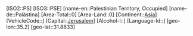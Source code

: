﻿---
location: [31.8833,35.2]
type: Country
tags:
- geo/Country

SpocWebEntityId: 27000
isDeleted: false
confidential: public

---
[ISO2::PS]
[ISO3::PSE]
[name-en::Palestinian Territory, Occupied]
[name-de::Palästina]
[Area-Total::0]
[Area-Land::0]
[Continent::[Asia](geo/Continent/Asia.md)]
[VehicleCode::]
[Capital::[Jerusalem](geo/Continent/Asia/Israel/Jerusalem.md)]
[Alcohol-l::]
[Language-Id::]
[geo-lon::35.2]
[geo-lat::31.8833]

